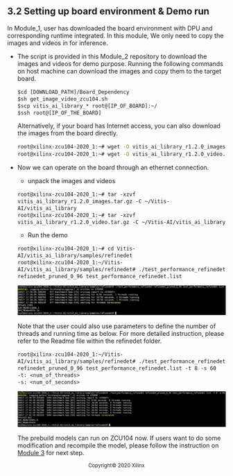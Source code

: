 3.2 Setting up board environment & Demo run
-----------------------
In Module_1, user has downloaded the board environment with DPU and corresponding runtime integrated. In this module, We only need to copy the images and videos in for inference.
* The script is provided in this Module_2 repository to download the images and videos for demo purpose. Running the following commands on host machine can download the images and copy them to the target board.
    ```
    $cd [DOWNLOAD_PATH]/Board_Dependency
    $sh get_image_video_zcu104.sh
    $scp vitis_ai_library_* root@[IP_OF_BOARD]:~/
    $ssh root@[IP_OF_THE_BOARD]
    ```

    Alternatively, if your board has Internet access, you can also download the images from the board directly.

    ```bash
    root@xilinx-zcu104-2020_1:~# wget -O vitis_ai_library_r1.2.0_images.tar.gz https://www.xilinx.com/bin/public/openDownload?filename=vitis_ai_library_r1.2.0_images.tar.gz
    root@xilinx-zcu104-2020_1:~# wget -O vitis_ai_library_r1.2.0_video.tar.gz https://www.xilinx.com/bin/public/openDownload?filename=vitis_ai_library_r1.2.0_video.tar.gz 

    ```
 * Now we can operate on the board through an ethernet connection.
   * unpack the images and videos
   ```
   root@xilinx-zcu104-2020_1:~# tar -xzvf vitis_ai_library_r1.2.0_images.tar.gz -C ~/Vitis-AI/vitis_ai_library
   root@xilinx-zcu104-2020_1:~# tar -xzvf vitis_ai_library_r1.2.0_video.tar.gz -C ~/Vitis-AI/vitis_ai_library
   ```
   * Run the demo
   ```
   root@xilinx-zcu104-2020_1:~# cd Vitis-AI/vitis_ai_library/samples/refinedet
   root@xilinx-zcu104-2020_1:~/Vitis-AI/vitis_ai_library/samples/refinedet# ./test_performance_refinedet refinedet_pruned_0_96 test_performance_refinedet.list
   ```
   <p align="left">
   <img src="images/perf_IDT.png">
   </p>
   Note that the user could also use parameters to define the number of threads and running time as below. For more detailed instruction, please refer to the Readme file within the refinedet folder.

   ```
   root@xilinx-zcu104-2020_1:~/Vitis-AI/vitis_ai_library/samples/refinedet# ./test_performance_refinedet refinedet_pruned_0_96 test_performance_refinedet.list -t 8 -s 60
   -t: <num_of_threads>
   -s: <num_of_seconds>
   ```
   <p align="left">
   <img src="images/perf_multi_IDT.png">
   </p>

   The prebuild models can run on ZCU104 now. If users want to do some modification and recompile the model, please follow the instruction on [Module 3](../Module_3) for next step.

<p align="center"><sup>Copyright&copy; 2020 Xilinx</sup></p>

